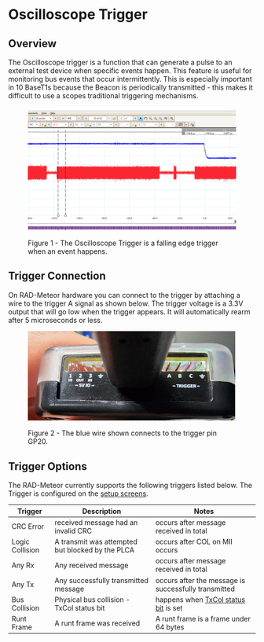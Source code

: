 # Oscilloscope Trigger

## Overview

The Oscilloscope trigger is a function that can generate a pulse to an external test device when specific events happen. This feature is useful for monitoring bus events that occur intermittently. This is especially important in 10 BaseT1s because the Beacon is periodically transmitted - this makes it difficult to use a scopes traditional triggering mechanisms.

<figure><img src=".gitbook/assets/scopetrig.png" alt=""><figcaption><p>Figure 1 - The Oscilloscope Trigger is a falling edge trigger when an event happens.</p></figcaption></figure>



## Trigger Connection

On RAD-Meteor hardware you can connect to the trigger by attaching a wire to the trigger A signal as shown below. The trigger voltage is a 3.3V output that will go low when the trigger appears. It will automatically rearm after 5 microseconds or less.

<figure><img src=".gitbook/assets/TriggerPort.png" alt=""><figcaption><p>Figure 2 - The blue wire shown connects to the trigger pin GP20.</p></figcaption></figure>

## Trigger Options

The RAD-Meteor currently supports the following triggers listed below. The Trigger is configured on the [setup screens](display-main-screen/display-setup-screens.md).



| Trigger         | Description                                      | Notes                                                        |
| --------------- | ------------------------------------------------ | ------------------------------------------------------------ |
| CRC Error       | received message had an invalid CRC              | occurs after message received in total                       |
| Logic Collision | A transmit was attempted but blocked by the PLCA | occurs after COL on MII occurs                               |
| Any Rx          | Any received message                             | occurs after message received in total                       |
| Any Tx          | Any successfully transmitted message             | occurs after the message is successfully transmitted         |
| Bus Collision   | Physical bus collision - TxCol status bit        | happens when [TxCol status bit](display-main-screen/) is set |
| Runt Frame      | A runt frame was received                        | A runt frame is a frame under 64 bytes                       |

